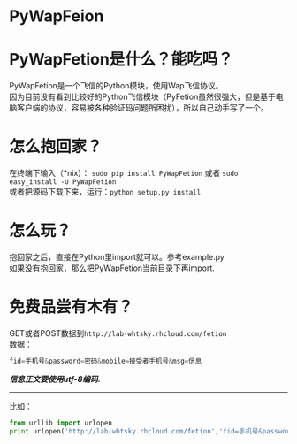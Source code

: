 ﻿PyWapFeion  
==========

PyWapFetion是什么？能吃吗？  
==========

PyWapFetion是一个飞信的Python模块，使用Wap飞信协议。  
因为目前没有看到比较好的Python飞信模块（PyFetion虽然很强大，但是基于电脑客户端的协议，容易被各种验证码问题所困扰），所以自己动手写了一个。

怎么抱回家？
==========

在终端下输入（*nix）： `sudo pip install PyWapFetion` 或者 `sudo easy_install -U PyWapFetion`  
或者把源码下载下来，运行：`python setup.py install`

怎么玩？
==========
抱回家之后，直接在Python里import就可以。参考example.py  
如果没有抱回家，那么把PyWapFetion当前目录下再import.  

免费品尝有木有？
==========
GET或者POST数据到`http://lab-whtsky.rhcloud.com/fetion`  
数据：  
  
```python  
fid=手机号&password=密码&mobile=接受者手机号&msg=信息
```  

***信息正文要使用utf-8编码.***
 
***  
比如：  
  
```python
from urllib import urlopen
print urlopen('http://lab-whtsky.rhcloud.com/fetion','fid=手机号&password=密码&mobile=接受者手机号&msg=信息').read()
```